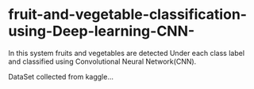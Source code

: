 # fruit-and-vegetable-classification-using-Deep-learning-CNN-
In this system fruits and vegetables are detected Under each class label and classified using Convolutional Neural Network(CNN).


DataSet collected from kaggle...
